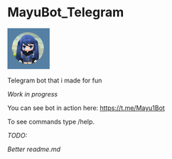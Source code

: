 # MayuBot_Telegram
![alt text](https://github.com/Gerile3/MayuBot_Telegram/blob/master/pics/logo.png)

Telegram bot that i made for fun

*Work in progress*



You can see bot in action here: https://t.me/Mayu1Bot

To see commands type /help.

*TODO:*

*Better readme.md*

